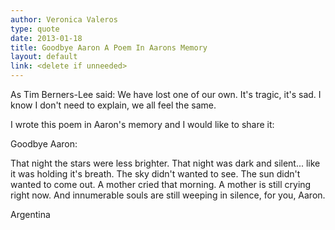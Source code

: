 ```yaml
---
author: Veronica Valeros
type: quote
date: 2013-01-18
title: Goodbye Aaron A Poem In Aarons Memory
layout: default
link: <delete if unneeded>
---
```


As Tim Berners-Lee said: We have lost one of our own. 
It's tragic, it's sad. I know I don't need to explain, we all feel the same.

I wrote this poem in Aaron's memory and I would like to share it:

Goodbye Aaron:

That night the stars were less brighter.
That night was dark and silent...
like it was holding it's breath.
The sky didn't wanted to see.
The sun didn't wanted to come out.
A mother cried that morning.
A mother is still crying right now.
And innumerable souls
are still weeping in silence,
for you,
Aaron.

Argentina